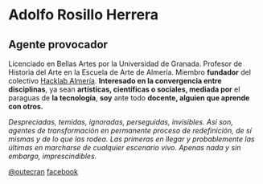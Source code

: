 # Adolfo Rosillo Herrera

## Agente provocador

Licenciado en Bellas Artes por la Universidad de Granada.
Profesor de Historia del Arte en la Escuela de Arte de Almería.
Miembro **fundador** del colectivo [Hacklab Almería](http://hacklabalmeria.net/).
**Interesado en la convergencia entre disciplinas**, ya sean **artísticas, científicas o sociales, mediada por** el paraguas de **la tecnología**, **soy** ante todo **docente, alguien que aprende con otros.**

 *Despreciadas, temidas, ignoradas, perseguidas, invisibles. Así son, agentes de transformación en permanente proceso de redefinición, de sí mismas y de lo que las rodea. Las primeras en llegar y probablemente las últimas en marcharse de cualquier escenario vivo. Apenas nada y sin embargo, imprescindibles.*

[@outecran](https://twitter.com/outecran)
[facebook](https://www.facebook.com/adolfo.rosillo)
